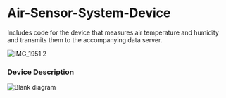 # Air-Sensor-System-Device
Includes code for the device that measures air temperature and humidity and transmits them to the accompanying data server.

![IMG_1951 2](https://github.com/phancak/Air-Sensor-System-Device/assets/84169376/55fccca0-48c6-4383-b02d-e63279c5be73)

### Device Description
![Blank diagram](https://github.com/phancak/Air-Sensor-System-Device/assets/84169376/f6cdb0e5-a969-49e2-9b1d-7e018126839c)
